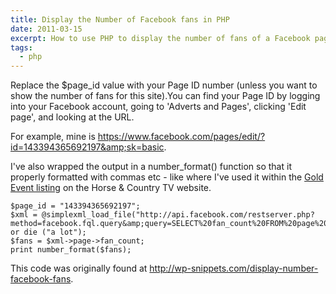 ```yaml
---
title: Display the Number of Facebook fans in PHP
date: 2011-03-15
excerpt: How to use PHP to display the number of fans of a Facebook page.
tags:
  - php
---
```

Replace the $page_id value with your Page ID number (unless you want to show the number of fans for this site).You can find your Page ID by logging into your Facebook account, going to 'Adverts and Pages', clicking 'Edit page', and looking at the URL.

For example, mine is <https://www.facebook.com/pages/edit/?id=143394365692197&amp;sk=basic>.

I've also wrapped the output in a number_format() function so that it properly formatted with commas etc - like where I've used it within the [Gold Event listing](http://www.horseandcountry.tv/events/paid) on the Horse & Country TV website.

```language-php
$page_id = "143394365692197";
$xml = @simplexml_load_file("http://api.facebook.com/restserver.php?method=facebook.fql.query&amp;query=SELECT%20fan_count%20FROM%20page%20WHERE%20page_id=".$page_id."") or die ("a lot");
$fans = $xml->page->fan_count;
print number_format($fans);
```

This code was originally found at <http://wp-snippets.com/display-number-facebook-fans>.
